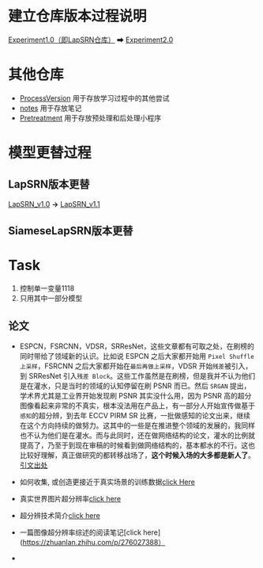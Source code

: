 # 建立仓库版本过程说明
[Experiment1.0（即LapSRN仓库）](https://github.com/zhgqcn/GraduationProject/tree/master/LapSRN)  ➡  [Experiment2.0](https://github.com/zhgqcn/GraduationProject/tree/master/Experiment2.0)
# 其他仓库
- [ProcessVersion](https://github.com/zhgqcn/GraduationProject/tree/master/ProcessVersion) 用于存放学习过程中的其他尝试
- [notes](https://github.com/zhgqcn/GraduationProject/tree/master/notes)  用于存放笔记
- [Pretreatment](https://github.com/zhgqcn/GraduationProject/tree/master/Pretreatment) 用于存放预处理和后处理小程序
# 模型更替过程
## LapSRN版本更替
[LapSRN_v1.0](https://github.com/zhgqcn/GraduationProject/tree/master/LapSRN/LapSRN_HRW) **→**  [LapSRN_v1.1](https://github.com/zhgqcn/GraduationProject/tree/master/LapSRN/LapSRN_HRW_Adagrad)

## SiameseLapSRN版本更替


# Task 
1. 控制单一变量1118
2. 只用其中一部分模型


## 论文
- ESPCN，FSRCNN，VDSR，SRResNet，这些文章都有可取之处，在刷榜的同时带给了领域新的认识。比如说 ESPCN 之后大家都开始用 `Pixel Shuffle 上采样`，FSRCNN 之后大家都开始在`最后再做上采样`，VDSR 开始`残差`被引入，到 SRResNet 引入`残差 Block`。这些工作虽然是在刷榜，但是我并不认为他们是在灌水，只是当时的领域的认知停留在刷 PSNR 而已。然后 `SRGAN` 提出，学术界尤其是工业界开始发现刷 PSNR 其实没什么用，因为 PSNR 高的超分图像看起来非常的不真实，根本没法用在产品上，有一部分人开始宣传做基于`感知`的超分辨，到去年 ECCV PIRM SR 比赛，一批做感知的论文出来，继续在这个方向持续的做努力。这其中的一些是在推进整个领域的发展的，我同样也不认为他们是在灌水。而与此同时，还在做网络结构的论文，灌水的比例就提高了，乃至于到现在审稿的时候看到做网络结构的，基本都水的不行。这也比较好理解，真正做研究的都转移战场了，**这个时候入场的大多都是新人了**。[引文出处](https://www.zhihu.com/question/324809101/answer/705103991)

- 如何收集, 或创造更接近于真实场景的训练数据[click Here](https://www.zhihu.com/question/293828312/answer/788366046)

- 真实世界图片超分辨率[click here](https://zhuanlan.zhihu.com/p/281201244)

- 超分辨技术简介[click here](https://zhuanlan.zhihu.com/p/263008440)

- 一篇图像超分辨率综述的阅读笔记[click here](https://zhuanlan.zhihu.com/p/276027388）

- 
